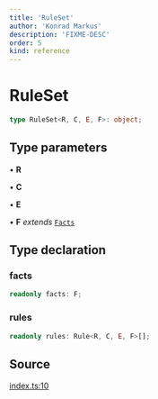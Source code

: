 ```yaml
---
title: 'RuleSet'
author: 'Konrad Markus'
description: 'FIXME-DESC'
order: 5
kind: reference
---
```


# RuleSet

```ts
type RuleSet<R, C, E, F>: object;
```

## Type parameters

• **R**

• **C**

• **E**

• **F** _extends_ [`Facts`](/projects/konkerdev-tiny-rules-fp/reference/type-aliases/facts)

## Type declaration

### facts

```ts
readonly facts: F;
```

### rules

```ts
readonly rules: Rule<R, C, E, F>[];
```

## Source

[index.ts:10](https://github.com/konkerdotdev/tiny-rules-fp/blob/fcc48fe23550c06b9079db840fa9b2e3d8cffc09/src/index.ts#L10)
